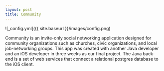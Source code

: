 ```yaml
---
layout: post
title: Community
---
```




![_config.yml]({{ site.baseurl }}/images/config.png)

Community is an invite-only social networking application designed for community organizations such as churches, civic organizations, and local job-networking groups. This app was created with another Java developer and an iOS developer in three weeks as our final project. The Java back-end is a set of web services that connect a relational postgres database to the iOS client. 
